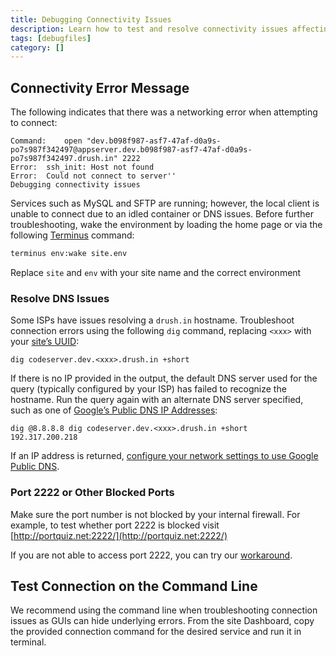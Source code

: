 ```yaml
---
title: Debugging Connectivity Issues
description: Learn how to test and resolve connectivity issues affecting your Pantheon sites.
tags: [debugfiles]
category: []
---
```


## Connectivity Error Message
The following indicates that there was a networking error when attempting to connect:

```
Command:    open "dev.b098f987-asf7-47af-d0a9s-po7s987f342497@appserver.dev.b098f987-asf7-47af-d0a9s-po7s987f342497.drush.in" 2222
Error:  ssh_init: Host not found
Error:  Could not connect to server''
Debugging connectivity issues
```

Services such as MySQL and SFTP are running; however, the local client is unable to connect due to an idled container or DNS issues. Before further troubleshooting, wake the environment by loading the home page or via the following [Terminus](/terminus/) command:

```bash
terminus env:wake site.env
```

Replace `site` and `env` with your site name and the correct environment

### Resolve DNS Issues
Some ISPs have issues resolving a `drush.in` hostname. Troubleshoot connection errors using the following `dig` command,  replacing `<xxx>` with your [site’s UUID](/sites/#site-uuid):
```
dig codeserver.dev.<xxx>.drush.in +short
```
If there is no IP provided in the output, the default DNS server used for the query (typically configured by your ISP) has failed to recognize the hostname. Run the query again with an alternate DNS server specified, such as one of [Google’s Public DNS IP Addresses](https://developers.google.com/speed/public-dns/docs/using#google_public_dns_ip_addresses):

```
dig @8.8.8.8 dig codeserver.dev.<xxx>.drush.in +short
192.317.200.218
```
If an IP address is returned, [configure your network settings to use Google Public DNS](https://developers.google.com/speed/public-dns/docs/using#configure_your_network_settings_to_use_google_public_dns).

### Port 2222 or Other Blocked Ports
Make sure the port number is not blocked by your internal firewall. For example, to test whether port 2222 is blocked visit [http://portquiz.net:2222/](http://portquiz.net:2222/)

If you are not able to access port 2222, you can try our [workaround](/port-2222/).

## Test Connection on the Command Line
We recommend using the command line when troubleshooting connection issues as GUIs can hide underlying errors. From the site Dashboard, copy the provided connection command for the desired service and run it in terminal.
